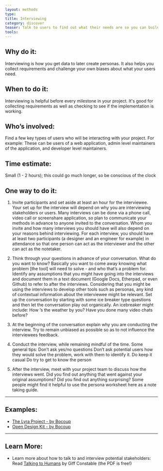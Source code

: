 ```yaml
---
layout: methods
type:
title: Interviewing
category: discover
teaser: Talk to users to find out what their needs are so you can build a product they'll love.
tools:
---
```

## Why do it:

Interviewing is how you get data to later create personas. It also helps you collect requirements and challenge your own biases about what your users need.

## When to do it:

Interviewing is helpful before every milestone in your project. It's good for collecting requirements as well as checking to see if the implementation is working.

## Who’s involved:

Find a few key types of users who will be interacting with your project. For example: These can be users of a web application, admin level maintainers of the application, and developer level maintainers.


## Time estimate:

Small (1 - 2 hours); this could go much longer, so be conscious of the clock



## One way to do it:

1. Invite participants and set aside at least an hour for the interviewee. Your set up for the interview will depend on why you are interviewing stakeholders or users. Many interviews can be done via a phone call, video call or screenshare application, so plan to communicate your methods in advance to anyone invited to the conversation. Whom you invite and how many interviews you should have will also depend on your reasons behind interviewing. For each interview, you should have at least two participants (a designer and an engineer for example) in attendance so that one person can act as the interviewer and the other can act as the notetaker. 

2. Think through your questions in advance of your conversation. What do you want to know? Basically you want to come away knowing what problem [the tool] will need to solve - and who that’s a problem for. Identify any assumptions that you might have going into the interviews and document them in a text document (Google Docs, Etherpad, or even Github) to refer to after the interviews.  Considering that you might be using the interviews to develop other tools such as personas, any kind of contextual information about the interviewee might be relevant. Set up the conversation by starting with some ice breaker type questions and then let the conversation play out organically. An icebreaker might include: 
How ‘s the weather by you?
Have you done many video chats before?


3. At the beginning of the conversation explain why you are conducting the interview. Try to remain unbiased as possible so as to not influence the interviewees feedback. 


4. Conduct the interview, while remaining mindful of the time. Some general tips:
Don’t ask yes/no questions
Don’t ask potential users how they would solve the problem, work with them to identify it. 
Do keep it casual
Do try to get to know the person

6. After the interview, meet with your project team to discuss how the interviews went. Did you find out anything that went against your original assumptions? Did you find out anything surprising? Some people might find it helpful to use the persona worksheet here as a note taking guide.

---

## Examples:

* [The Lyra Project - by Bocoup](https://github.com/vega/lyra/search?q=persona&type=Issues&utf8=%E2%9C%93)
* [Open Design Kit - by Bocoup](https://github.com/bocoup/opendesignkit/issues/7)

---

## Learn More:
* Learn more about how to talk to and interview potential stakeholders: Read [Talking to Humans](http://www.talkingtohumans.com/) by Giff Constable (the PDF is free!)

